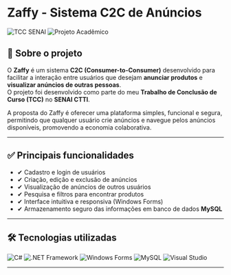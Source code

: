 # Zaffy - Sistema C2C de Anúncios

![TCC SENAI](https://img.shields.io/badge/TCC-SENAI-0078D4?style=flat&logo=readthedocs&logoColor=white)
![Projeto Acadêmico](https://img.shields.io/badge/Projeto-Acadêmico-lightgrey?style=flat)

## 📌 Sobre o projeto
O **Zaffy** é um sistema **C2C (Consumer-to-Consumer)** desenvolvido para facilitar a interação entre usuários que desejam **anunciar produtos** e **visualizar anúncios de outras pessoas**.  
O projeto foi desenvolvido como parte do meu **Trabalho de Conclusão de Curso (TCC)** no **SENAI CTTI**.

A proposta do Zaffy é oferecer uma plataforma simples, funcional e segura, permitindo que qualquer usuário crie anúncios e navegue pelos anúncios disponíveis, promovendo a economia colaborativa.

---

## ✅ Principais funcionalidades
- ✔ Cadastro e login de usuários  
- ✔ Criação, edição e exclusão de anúncios  
- ✔ Visualização de anúncios de outros usuários  
- ✔ Pesquisa e filtros para encontrar produtos  
- ✔ Interface intuitiva e responsiva (Windows Forms)  
- ✔ Armazenamento seguro das informações em banco de dados **MySQL**

---

## 🛠 Tecnologias utilizadas
![C#](https://img.shields.io/badge/C%23-239120?style=for-the-badge&logo=c-sharp&logoColor=white)
![.NET Framework](https://img.shields.io/badge/.NET_Framework-512BD4?style=for-the-badge&logo=.net&logoColor=white)
![Windows Forms](https://img.shields.io/badge/Windows%20Forms-0078D6?style=for-the-badge&logo=windows&logoColor=white)
![MySQL](https://img.shields.io/badge/MySQL-4479A1?style=for-the-badge&logo=mysql&logoColor=white)
![Visual Studio](https://img.shields.io/badge/Visual%20Studio-5C2D91?style=for-the-badge&logo=visualstudio&logoColor=white)

---

